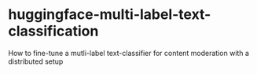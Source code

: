 # huggingface-multi-label-text-classification
How to fine-tune a mutli-label text-classifier for content moderation with a distributed setup
